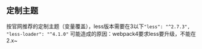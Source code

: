 ## 定制主题

按官网推荐的定制主题（变量覆盖），less版本需要在3以下`"less": "^2.7.3", "less-loader": "^4.1.0"`
可能造成的原因：webpack4要求less要升级，不能在2.x~

